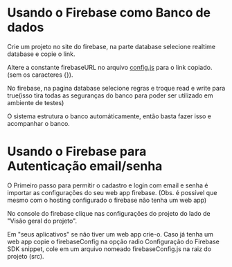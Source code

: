 # Usando o Firebase como Banco de dados #

Crie um projeto no site do firebase, na parte database selecione realtime database e copie o link.

Altere a constante firebaseURL no arquivo [config.js](config.js) para o link copiado. (sem os caracteres {}).

No firebase, na pagina database selecione regras e troque read e write para true(isso tira todas as seguranças do banco para poder ser utilizado em ambiente de testes)

O sistema estrutura o banco automáticamente, então basta fazer isso e acompanhar o banco.

# Usando o Firebase para Autenticação email/senha #

O Primeiro passo para permitir o cadastro e login com email e senha é importar as configurações do seu web app firebase.
(Obs. é possível que mesmo com o hosting configurado o firebase não tenha um web app)

No console do firebase clique nas configurações do projeto do lado de "Visão geral do projeto".

Em "seus aplicativos" se não tiver um web app crie-o. Caso já tenha um web app copie o firebaseConfig 
na opção radio Configuração do Firebase SDK snippet, cole em um arquivo nomeado firebaseConfig.js na raiz do projeto (src).
